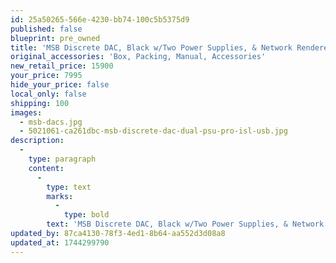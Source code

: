 ```yaml
---
id: 25a50265-566e-4230-bb74-100c5b5375d9
published: false
blueprint: pre_owned
title: 'MSB Discrete DAC, Black w/Two Power Supplies, & Network Renderer Card'
original_accessories: 'Box, Packing, Manual, Accessories'
new_retail_price: 15900
your_price: 7995
hide_your_price: false
local_only: false
shipping: 100
images:
  - msb-dacs.jpg
  - 5021061-ca261dbc-msb-discrete-dac-dual-psu-pro-isl-usb.jpg
description:
  -
    type: paragraph
    content:
      -
        type: text
        marks:
          -
            type: bold
        text: 'MSB Discrete DAC, Black w/Two Power Supplies, & Network Renderer Card. Unit is in excellent physical and functional condition with original box, packing and accessories. Unit sells as new for $15,900.00. '
updated_by: 87ca4130-78f3-4ed1-8b64-aa552d3d08a8
updated_at: 1744299790
---
```

